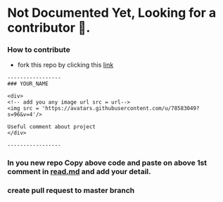 # Not Documented Yet, Looking for a contributor 🦄.




<!--  paste above this line -->

































### How to contribute

- fork this repo by clicking this [link](https://github.com/Zain-ul-din/LGU-Timetable/fork)

```
-----------------
### YOUR_NAME

<div>
<!-- add you any image url src = url-->
<img src = 'https://avatars.githubusercontent.com/u/78583049?s=96&v=4'/>

Useful comment about project
</div>

-----------------
```

### In you new repo Copy above code and paste on above 1st comment in [read.md](https://github.com/Zain-ul-din/LGU-Timetable/blob/master/README.md) and add your detail.

### create pull request to master branch

